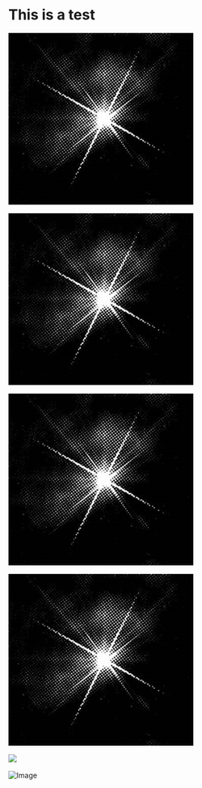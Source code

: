 ﻿
# This is a test

![](/_images/shadow-light.png)

<img src="/_images/shadow-light.png">

![](../_images/shadow-light.png)

<img src="../_images/shadow-light.png">

![](https://raw.githubusercontent.com/faultroll/whatever/master/_images/shadow-light.png)

<img src="https://raw.githubusercontent.com/faultroll/whatever/master/_images/shadow-light.png" alt="Image">
